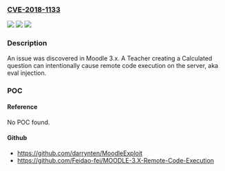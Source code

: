 ### [CVE-2018-1133](https://cve.mitre.org/cgi-bin/cvename.cgi?name=CVE-2018-1133)
![](https://img.shields.io/static/v1?label=Product&message=Moodle%203.x%20unknown&color=blue)
![](https://img.shields.io/static/v1?label=Version&message=n%2Fa&color=blue)
![](https://img.shields.io/static/v1?label=Vulnerability&message=eval%20injection&color=brighgreen)

### Description

An issue was discovered in Moodle 3.x. A Teacher creating a Calculated question can intentionally cause remote code execution on the server, aka eval injection.

### POC

#### Reference
No POC found.

#### Github
- https://github.com/darrynten/MoodleExploit
- https://github.com/Feidao-fei/MOODLE-3.X-Remote-Code-Execution

